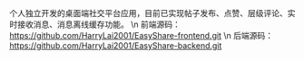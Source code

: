 个人独立开发的桌面端社交平台应用，目前已实现帖子发布、点赞、层级评论、实时接收消息、消息离线缓存功能。 \n
前端源码：https://github.com/HarryLai2001/EasyShare-frontend.git \n
后端源码：https://github.com/HarryLai2001/EasyShare-backend.git
